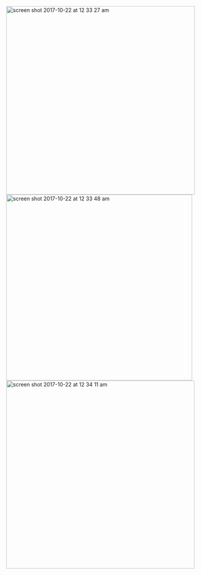 
<img width="504" alt="screen shot 2017-10-22 at 12 33 27 am" src="https://user-images.githubusercontent.com/29441324/31859427-e0447c08-b6c0-11e7-93ac-55a4883f38c8.png">
<img width="497" alt="screen shot 2017-10-22 at 12 33 48 am" src="https://user-images.githubusercontent.com/29441324/31859429-e17187e2-b6c0-11e7-8efc-ce551d360150.png">
<img width="503" alt="screen shot 2017-10-22 at 12 34 11 am" src="https://user-images.githubusercontent.com/29441324/31859430-e27caa5e-b6c0-11e7-8237-317eaab9e67b.png">
